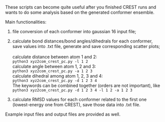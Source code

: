 These scripts can become quite useful after you finished CREST runs and wants to do some analysis based on the generated conformer ensemble.

Main functionalities: 
1) file conversion of each conformer into gaussian 16 input file;
2) calculate bond distances/bond angles/dihedrals for each conformer, save values into .txt file, generate and save corresponding scatter plots;<br>
   <br>
   calculate distance between atom 1 and 2:<br>
   ```python3 xyz2com_crest_pc.py -l 1 2``` <br>
   calculate angle between atom 1, 2 and 3: <br>
   ```python3 xyz2com_crest_pc.py -a 1 2 3```<br>
   calculate dihedral among atom 1, 2, 3 and 4: <br>
   ```python3 xyz2com_crest_pc.py -d 1 2 3 4```<br>
   The keywords can be combined together (orders are not important), like <br>
   ```python3 xyz2com_crest_pc.py -d 1 2 3 4 -l 1 2 -a 1 2 3```<br>
   
3) calculate RMSD values for each conformer related to the first one (lowest-energy one from CREST), save those data into .txt file.

Example input files and output files are provided as well.

